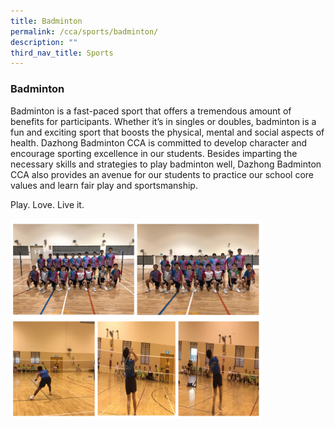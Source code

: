 ```yaml
---
title: Badminton
permalink: /cca/sports/badminton/
description: ""
third_nav_title: Sports
---
```

### Badminton

Badminton is a fast-paced sport that offers a tremendous amount of benefits for participants. Whether it’s in singles or doubles, badminton is a fun and exciting sport that boosts the physical, mental and social aspects of health. Dazhong Badminton CCA is committed to develop character and encourage sporting excellence in our students. Besides imparting the necessary skills and strategies to play badminton well, Dazhong Badminton CCA also provides an avenue for our students to practice our school core values and learn fair play and sportsmanship. 


Play. Love. Live it.

<img src="/images/sports1.png" 
     style="width:80%">